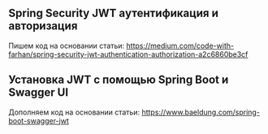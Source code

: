 ## Spring Security JWT aутентификация и авторизация

Пишем код на основании статьи:
https://medium.com/code-with-farhan/spring-security-jwt-authentication-authorization-a2c6860be3cf

## Установка JWT с помощью Spring Boot и Swagger UI

Дополняем код на основании статьи:
https://www.baeldung.com/spring-boot-swagger-jwt
